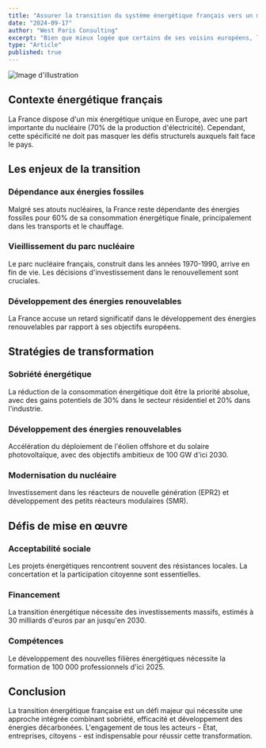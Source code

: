 ```yaml
---
title: "Assurer la transition du système énergétique français vers un modèle souverain, durable et bas-carbone"
date: "2024-09-17"
author: "West Paris Consulting"
excerpt: "Bien que mieux logée que certains de ses voisins européens, la France connaît actuellement une dépendance énergétique qui nécessite une transformation profonde de son modèle énergétique."
type: "Article"
published: true
---
```


![Image d'illustration](https://images.unsplash.com/photo-1497435334941-8c899ee9e8e9?w=800&h=400&fit=crop)

## Contexte énergétique français

La France dispose d'un mix énergétique unique en Europe, avec une part importante du nucléaire (70% de la production d'électricité). Cependant, cette spécificité ne doit pas masquer les défis structurels auxquels fait face le pays.

## Les enjeux de la transition

### Dépendance aux énergies fossiles

Malgré ses atouts nucléaires, la France reste dépendante des énergies fossiles pour 60% de sa consommation énergétique finale, principalement dans les transports et le chauffage.

### Vieillissement du parc nucléaire

Le parc nucléaire français, construit dans les années 1970-1990, arrive en fin de vie. Les décisions d'investissement dans le renouvellement sont cruciales.

### Développement des énergies renouvelables

La France accuse un retard significatif dans le développement des énergies renouvelables par rapport à ses objectifs européens.

## Stratégies de transformation

### Sobriété énergétique

La réduction de la consommation énergétique doit être la priorité absolue, avec des gains potentiels de 30% dans le secteur résidentiel et 20% dans l'industrie.

### Développement des énergies renouvelables

Accélération du déploiement de l'éolien offshore et du solaire photovoltaïque, avec des objectifs ambitieux de 100 GW d'ici 2030.

### Modernisation du nucléaire

Investissement dans les réacteurs de nouvelle génération (EPR2) et développement des petits réacteurs modulaires (SMR).

## Défis de mise en œuvre

### Acceptabilité sociale

Les projets énergétiques rencontrent souvent des résistances locales. La concertation et la participation citoyenne sont essentielles.

### Financement

La transition énergétique nécessite des investissements massifs, estimés à 30 milliards d'euros par an jusqu'en 2030.

### Compétences

Le développement des nouvelles filières énergétiques nécessite la formation de 100 000 professionnels d'ici 2025.

## Conclusion

La transition énergétique française est un défi majeur qui nécessite une approche intégrée combinant sobriété, efficacité et développement des énergies décarbonées. L'engagement de tous les acteurs - État, entreprises, citoyens - est indispensable pour réussir cette transformation.
